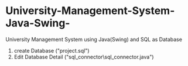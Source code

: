 # University-Management-System-Java-Swing-
University Management System using Java(Swing) and SQL as Database
  1. create Database ("project.sql")
  2. Edit Database Detail ("sql_connector\\sql_connector.java")
